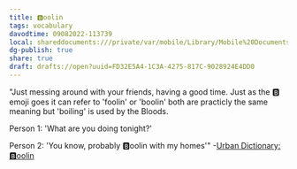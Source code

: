 ```yaml
---
title: 🅱️oolin
tags: vocabulary
davodtime: 09082022-113739
local: shareddocuments:///private/var/mobile/Library/Mobile%20Documents/iCloud~md~obsidian/Documents/OBSHIDDIAN/drafts/FD32E5A4-1C3A-4275-817C-9028924E4DD0.md
dg-publish: true
share: true
draft: drafts://open?uuid=FD32E5A4-1C3A-4275-817C-9028924E4DD0
---
```



"Just messing around with your friends, having a good time. Just as the 🅱️ emoji goes it can refer to 'foolin' or 'boolin' both are practicly the same meaning but 'boiling' is used by the Bloods.

Person 1: 'What are you doing tonight?'

Person 2: 'You know, probably 🅱️oolin with my homes'"
-[Urban Dictionary: 🅱️oolin](https://www.urbandictionary.com/define.php?term=%F0%9F%85%B1%EF%B8%8Foolin)